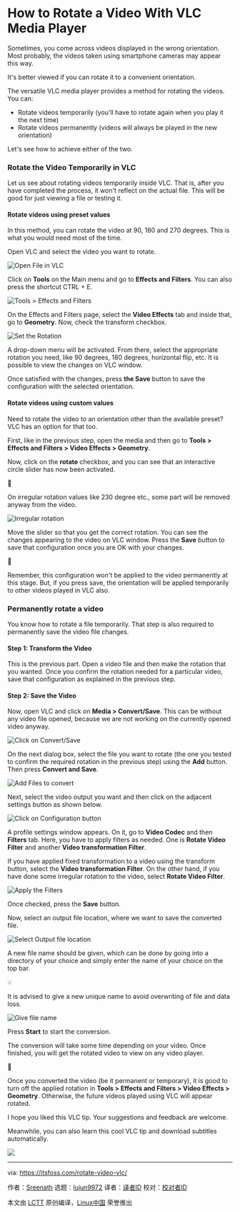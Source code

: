 [#]: subject: "How to Rotate a Video With VLC Media Player"
[#]: via: "https://itsfoss.com/rotate-video-vlc/"
[#]: author: "Sreenath https://itsfoss.com/author/sreenath/"
[#]: collector: "lujun9972"
[#]: translator: "geekpi"
[#]: reviewer: " "
[#]: publisher: " "
[#]: url: " "

How to Rotate a Video With VLC Media Player
======

Sometimes, you come across videos displayed in the wrong orientation. Most probably, the videos taken using smartphone cameras may appear this way.

It's better viewed if you can rotate it to a convenient orientation.

The versatile VLC media player provides a method for rotating the videos. You can:

  * Rotate videos temporarily (you'll have to rotate again when you play it the next time)
  * Rotate videos permanently (videos will always be played in the new orientation)



Let's see how to achieve either of the two.

### Rotate the Video Temporarily in VLC

Let us see about rotating videos temporarily inside VLC. That is, after you have completed the process, it won't reflect on the actual file. This will be good for just viewing a file or testing it.

#### Rotate videos using preset values

In this method, you can rotate the video at 90, 180 and 270 degrees. This is what you would need most of the time.

Open VLC and select the video you want to rotate.

![Open File in VLC][1]

Click on **Tools** on the Main menu and go to **Effects and Filters**. You can also press the shortcut CTRL + E.

![Tools > Effects and Filters][2]

On the Effects and Filters page, select the **Video Effects** tab and inside that, go to **Geometry**. Now, check the transform checkbox.

![Set the Rotation][3]

A drop-down menu will be activated. From there, select the appropriate rotation you need, like 90 degrees, 180 degrees, horizontal flip, etc. It is possible to view the changes on VLC window.

Once satisfied with the changes, press **the Save** button to save the configuration with the selected orientation.

#### Rotate videos using custom values

Need to rotate the video to an orientation other than the available preset? VLC has an option for that too.

First, like in the previous step, open the media and then go to **Tools > Effects and Filters > Video Effects > Geometry**.

Now, click on the **rotate** checkbox, and you can see that an interactive circle slider has now been activated.

🚧

On irregular rotation values like 230 degree etc., some part will be removed anyway from the video.

![Irregular rotation][4]

Move the slider so that you get the correct rotation. You can see the changes appearing to the video on VLC window. Press the **Save** button to save that configuration once you are OK with your changes.

🚧

Remember, this configuration won't be applied to the video permanently at this stage. But, if you press save, the orientation will be applied temporarily to other videos played in VLC also.

### Permanently rotate a video

You know how to rotate a file temporarily. That step is also required to permanently save the video file changes.

#### Step 1: Transform the Video

This is the previous part. Open a video file and then make the rotation that you wanted. Once you confirm the rotation needed for a particular video, save that configuration as explained in the previous step.

#### Step 2: Save the Video

Now, open VLC and click on **Media > Convert/Save**. This can be without any video file opened, because we are not working on the currently opened video anyway.

![Click on Convert/Save][5]

On the next dialog box, select the file you want to rotate (the one you tested to confirm the required rotation in the previous step) using the **Add** button. Then press **Convert and Save**.

![Add Files to convert][6]

Next, select the video output you want and then click on the adjacent settings button as shown below.

![Click on Configuration button][7]

A profile settings window appears. On it, go to **Video Codec** and then **Filters** tab. Here, you have to apply filters as needed. One is **Rotate Video Filter** and another **Video transformation Filter**.

If you have applied fixed transformation to a video using the transform button, select the **Video transformation Filter**. On the other hand, if you have done some irregular rotation to the video, select **Rotate Video Filter**.

![Apply the Filters][8]

Once checked, press the **Save** button.

Now, select an output file location, where we want to save the converted file.

![Select Output file location][9]

A new file name should be given, which can be done by going into a directory of your choice and simply enter the name of your choice on the top bar.

💡

It is advised to give a new unique name to avoid overwriting of file and data loss.

![Give file name][10]

Press **Start** to start the conversion.

The conversion will take some time depending on your video. Once finished, you will get the rotated video to view on any video player.

🚧

Once you converted the video (be it permanent or temporary), it is good to turn off the applied rotation in ****Tools > Effects and Filters > Video Effects > Geometry****. Otherwise, the future videos played using VLC will appear rotated.

I hope you liked this VLC tip. Your suggestions and feedback are welcome.

Meanwhile, you can also learn this cool VLC tip and download subtitles automatically.

![][11]

--------------------------------------------------------------------------------

via: https://itsfoss.com/rotate-video-vlc/

作者：[Sreenath][a]
选题：[lujun9972][b]
译者：[译者ID](https://github.com/译者ID)
校对：[校对者ID](https://github.com/校对者ID)

本文由 [LCTT](https://github.com/LCTT/TranslateProject) 原创编译，[Linux中国](https://linux.cn/) 荣誉推出

[a]: https://itsfoss.com/author/sreenath/
[b]: https://github.com/lujun9972
[1]: https://itsfoss.com/content/images/2023/08/open-a-file-in-vlc.png
[2]: https://itsfoss.com/content/images/2023/08/effects-and-filters-in-main-menu.png
[3]: https://itsfoss.com/content/images/2023/08/rotate-video-in-transform.png
[4]: https://itsfoss.com/content/images/2023/08/rotate.png
[5]: https://itsfoss.com/content/images/2023/08/click-on-convert-and-save.png
[6]: https://itsfoss.com/content/images/2023/08/Add-files-to-convert.png
[7]: https://itsfoss.com/content/images/2023/08/click-on-config-button.png
[8]: https://itsfoss.com/content/images/2023/08/apply-filters.png
[9]: https://itsfoss.com/content/images/2023/08/give-an-output-file-name.png
[10]: https://itsfoss.com/content/images/2023/08/select-filename.png
[11]: https://itsfoss.com/content/images/size/w256h256/2022/12/android-chrome-192x192.png
